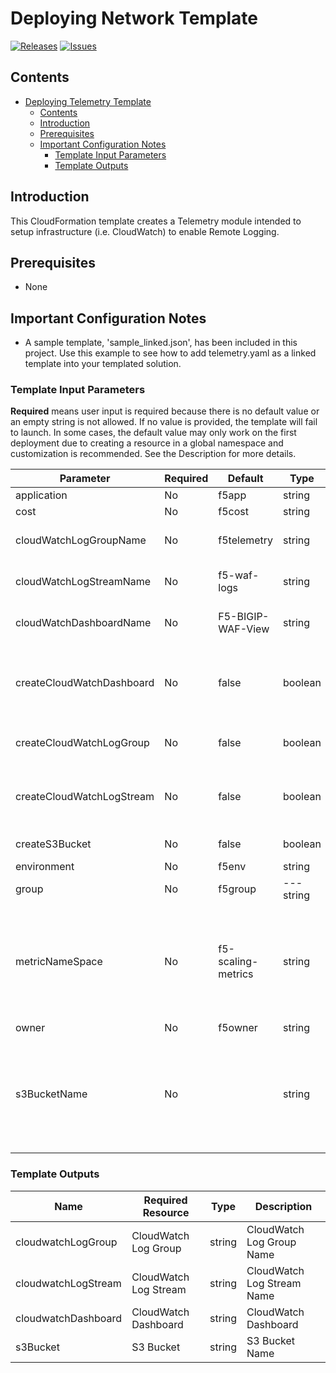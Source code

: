 
# Deploying Network Template

[![Releases](https://img.shields.io/github/release/f5networks/f5-aws-cloudformation-v2.svg)](https://github.com/f5networks/f5-aws-cloudformation-v2/releases)
[![Issues](https://img.shields.io/github/issues/f5networks/f5-aws-cloudformation-v2.svg)](https://github.com/f5networks/f5-aws-cloudformation-v2/issues)

## Contents

- [Deploying Telemetry Template](#deploying-telemetry-template)
  - [Contents](#contents)
  - [Introduction](#introduction)
  - [Prerequisites](#prerequisites)
  - [Important Configuration Notes](#important-configuration-notes)
    - [Template Input Parameters](#template-input-parameters)
    - [Template Outputs](#template-outputs)

## Introduction

This CloudFormation template creates a Telemetry module intended to setup infrastructure (i.e. CloudWatch) to enable Remote Logging.

## Prerequisites

 - None
 
## Important Configuration Notes

 - A sample template, 'sample_linked.json', has been included in this project. Use this example to see how to add telemetry.yaml as a linked template into your templated solution.


### Template Input Parameters

**Required** means user input is required because there is no default value or an empty string is not allowed. If no value is provided, the template will fail to launch. In some cases, the default value may only work on the first deployment due to creating a resource in a global namespace and customization is recommended. See the Description for more details. 

| Parameter | Required | Default | Type | Description |
| --- | --- | --- | --- | --- |
| application | No | f5app | string | Application Tag. |
| cost | No | f5cost | string | Cost Center Tag. |
| cloudWatchLogGroupName | No | f5telemetry | string | The name of the CloudWatch Log Group. |
| cloudWatchLogStreamName | No | f5-waf-logs | string | The name of the CloudWatch Log Stream. |
| cloudWatchDashboardName | No | F5-BIGIP-WAF-View | string | The name of the CloudWatch Dashboard. |
| createCloudWatchDashboard | No | false | boolean | Choose true to create CloudWatch Dashboard. If true, Log Group Name and metricsNameSpace are required. |
| createCloudWatchLogGroup | No | false | boolean | Choose true to create CloudWatch Log Group. |
| createCloudWatchLogStream | No | false | boolean | Choose true to create CloudWatch Log Stream. Log Group Name must be provided. |
| createS3Bucket | No | false | boolean | Choose true to creates S3 Bucket. |
| environment | No | f5env | string | Environment Tag. |
| group | No | f5group | ---string| Group Tag. |
| metricNameSpace | No | f5-scaling-metrics | string | CloudWatch namespace used for custom metrics. This should match the namespace defined in your telemetry services declaration within bigipRuntimInitConfig. |
| owner | No | f5owner | string | Owner Tag. |
| s3BucketName | No |  | string | S3 bucket name for the WAF logs. S3 bucket name can include numbers, lowercase letters, uppercase letters, and hyphens (-). It cannot start or end with a hyphen (-). |

### Template Outputs

| Name | Required Resource | Type | Description | 
| --- | --- | --- | --- |
| cloudwatchLogGroup | CloudWatch Log Group | string | CloudWatch Log Group Name | 
| cloudwatchLogStream | CloudWatch Log Stream  | string | CloudWatch Log Stream Name |
| cloudwatchDashboard | CloudWatch Dashboard | string | CloudWatch Dashboard |
| s3Bucket | S3 Bucket | string | S3 Bucket Name |
